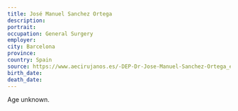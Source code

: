 ```yaml
---
title: José Manuel Sanchez Ortega
description: 
portrait: 
occupation: General Surgery
employer: 
city: Barcelona
province: 
country: Spain
source: https://www.aecirujanos.es/-DEP-Dr-Jose-Manuel-Sanchez-Ortega_es_1_155.html
birth_date: 
death_date: 
---
```


Age unknown.